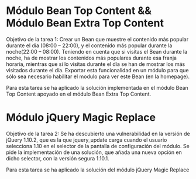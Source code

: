 # Módulo Bean Top Content && Módulo Bean Extra Top Content
Objetivo de la tarea 1:
Crear un Bean que muestre el contenido más popular durante el dia (08:00 – 22:00), y el contenido más popular durante la noche(22:00 – 08:00). Teniendo en cuenta que si visitas el Bean durante la noche, ha de mostrar los contenidos más populares durante esa franja horaria, mientras que si lo visitas durante el día se han de mostrar los más visitados durante el día.
Exportar esta funcionalidad en un módulo para que sólo sea necesario habilitar el modulo para ver este Bean (en la homepage).

Para esta tarea se ha aplicado la solución implementada en el módulo Bean Top Content apoyado en el módulo Bean Extra Top Content.

# Módulo jQuery Magic Replace
Objetivo de la tarea 2:
Se ha descubierto una vulnerabilidad en la versión de jQuery 1.10.2, que es la que jquery_update carga cuando el usuario selecciona 1.10 en el selector de la pantalla de configuración del módulo. Se pide la implementación de una solución, que añada una nueva opción en dicho selector, con la versión segura 1.10.1.

Para esta tarea se ha aplicado la solución del módulo jQuery Magic Replace

